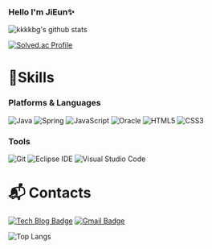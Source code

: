 ### Hello I'm JiEun✨

![kkkkbg's github stats](https://github-readme-stats.vercel.app/api?username=kkkkbg&show_icons=true)

<!-- [![Solved.ac Profile](http://mazassumnida.wtf/api/v2/generate_badge?boj=ezplz)](https://solved.ac/ezplz/) -->
[![Solved.ac Profile](http://mazassumnida.wtf/api/mini/generate_badge?boj=ezplz)](https://solved.ac/ezplz/)

<!-- **kkkkbg/kkkkbg** is a ✨ _special_ ✨ repository because its `README.md` (this file) appears on your GitHub profile. -->

# 💪Skills
### Platforms & Languages
![Java](https://img.shields.io/badge/Java-007396.svg?&style=for-the-badge&logo=Java&logoColor=white)
![Spring](https://img.shields.io/badge/Spring-6DB33F.svg?&style=for-the-badge&logo=Spring&logoColor=white)
![JavaScript](https://img.shields.io/badge/JavaScript-F7DF1E.svg?&style=for-the-badge&logo=JavaScript&logoColor=white)
![Oracle](https://img.shields.io/badge/Oracle-F80000.svg?&style=for-the-badge&logo=Oracle&logoColor=white)
![HTML5](https://img.shields.io/badge/HTML5-E34F26.svg?&style=for-the-badge&logo=HTML5&logoColor=white)
![CSS3](https://img.shields.io/badge/CSS3-1572B6.svg?&style=for-the-badge&logo=CSS3&logoColor=white)
<!-- ![표시할이름](https://img.shields.io/badge/표시할이름-색상?style=for-the-badge&logo=기술스택아이콘&logoColor=white) -->

### Tools
![Git](https://img.shields.io/badge/Git-F05032.svg?&style=for-the-badge&logo=Git&logoColor=white)
![Eclipse IDE](https://img.shields.io/badge/Eclipse%20IDE-2C2255.svg?&style=for-the-badge&logo=Eclipse%20IDE&logoColor=white)
![Visual Studio Code](https://img.shields.io/badge/Visual%20Studio%20Code-007ACC.svg?&style=for-the-badge&logo=Visual%20Studio%20Code&logoColor=white)

 
# :mailbox_with_mail: Contacts
[![Tech Blog Badge](http://img.shields.io/badge/-Tech%20blog-black?style=flat-square&logo=github&link=https://x0xa.tistory.com/)](https://x0xa.tistory.com/)
[![Gmail Badge](https://img.shields.io/badge/Gmail-d14836?style=flat-square&logo=Gmail&logoColor=white&link=mailto:kkkkbg52@gmail.com)](mailto:kkkkbg52@gmail.com)

![Top Langs](https://github-readme-stats.vercel.app/api/top-langs/?username=kkkkbg&layout=compact&theme=default)
